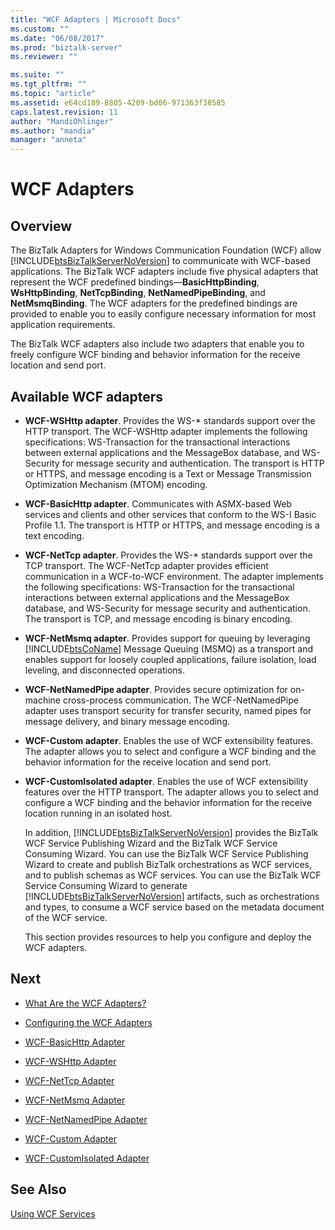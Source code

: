 ```yaml
---
title: "WCF Adapters | Microsoft Docs"
ms.custom: ""
ms.date: "06/08/2017"
ms.prod: "biztalk-server"
ms.reviewer: ""

ms.suite: ""
ms.tgt_pltfrm: ""
ms.topic: "article"
ms.assetid: e64cd189-8805-4209-bd06-971363f38585
caps.latest.revision: 11
author: "MandiOhlinger"
ms.author: "mandia"
manager: "anneta"
---
```

# WCF Adapters

## Overview
The BizTalk Adapters for Windows Communication Foundation (WCF) allow  [!INCLUDE[btsBizTalkServerNoVersion](../includes/btsbiztalkservernoversion-md.md)] to communicate with WCF-based applications. The BizTalk WCF adapters include five physical adapters that represent the WCF predefined bindings—**BasicHttpBinding**, **WsHttpBinding**, **NetTcpBinding**, **NetNamedPipeBinding**, and **NetMsmqBinding**. The WCF adapters for the predefined bindings are provided to enable you to easily configure necessary information for most application requirements.  
  
 The BizTalk WCF adapters also include two adapters that enable you to freely configure WCF binding and behavior information for the receive location and send port.  

## Available WCF adapters
    
- **WCF-WSHttp adapter**. Provides the WS-* standards support over the HTTP transport. The WCF-WSHttp adapter implements the following specifications: WS-Transaction for the transactional interactions between external applications and the MessageBox database, and WS-Security for message security and authentication. The transport is HTTP or HTTPS, and message encoding is a Text or Message Transmission Optimization Mechanism (MTOM) encoding.  
  
- **WCF-BasicHttp adapter**. Communicates with ASMX-based Web services and clients and other services that conform to the WS-I Basic Profile 1.1. The transport is HTTP or HTTPS, and message encoding is a text encoding.  
  
- **WCF-NetTcp adapter**. Provides the WS-* standards support over the TCP transport. The WCF-NetTcp adapter provides efficient communication in a WCF-to-WCF environment. The adapter implements the following specifications: WS-Transaction for the transactional interactions between external applications and the MessageBox database, and WS-Security for message security and authentication. The transport is TCP, and message encoding is binary encoding.  
  
- **WCF-NetMsmq adapter**. Provides support for queuing by leveraging [!INCLUDE[btsCoName](../includes/btsconame-md.md)] Message Queuing (MSMQ) as a transport and enables support for loosely coupled applications, failure isolation, load leveling, and disconnected operations.  
  
- **WCF-NetNamedPipe adapter**. Provides secure optimization for on-machine cross-process communication. The WCF-NetNamedPipe adapter uses transport security for transfer security, named pipes for message delivery, and binary message encoding.  
  
- **WCF-Custom adapter**. Enables the use of WCF extensibility features. The adapter allows you to select and configure a WCF binding and the behavior information for the receive location and send port.  
  
- **WCF-CustomIsolated adapter**. Enables the use of WCF extensibility features over the HTTP transport. The adapter allows you to select and configure a WCF binding and the behavior information for the receive location running in an isolated host.  
  
  In addition, [!INCLUDE[btsBizTalkServerNoVersion](../includes/btsbiztalkservernoversion-md.md)] provides the BizTalk WCF Service Publishing Wizard and the BizTalk WCF Service Consuming Wizard. You can use the BizTalk WCF Service Publishing Wizard to create and publish BizTalk orchestrations as WCF services, and to publish schemas as WCF services. You can use the BizTalk WCF Service Consuming Wizard to generate [!INCLUDE[btsBizTalkServerNoVersion](../includes/btsbiztalkservernoversion-md.md)] artifacts, such as orchestrations and types, to consume a WCF service based on the metadata document of the WCF service.  
  
  This section provides resources to help you configure and deploy the WCF adapters.  
  
## Next 
  
-   [What Are the WCF Adapters?](../core/what-are-the-wcf-adapters.md)  
  
-   [Configuring the WCF Adapters](../core/configuring-the-wcf-adapters.md)  
  
-   [WCF-BasicHttp Adapter](../core/wcf-basichttp-adapter.md)  
  
-   [WCF-WSHttp Adapter](../core/wcf-wshttp-adapter.md)  
  
-   [WCF-NetTcp Adapter](../core/wcf-nettcp-adapter.md)  
  
-   [WCF-NetMsmq Adapter](../core/wcf-netmsmq-adapter.md)  
  
-   [WCF-NetNamedPipe Adapter](../core/wcf-netnamedpipe-adapter.md)  
  
-   [WCF-Custom Adapter](../core/wcf-custom-adapter.md)  
  
-   [WCF-CustomIsolated Adapter](../core/wcf-customisolated-adapter.md)  
  
## See Also  
 [Using WCF Services](../core/using-wcf-services.md)   